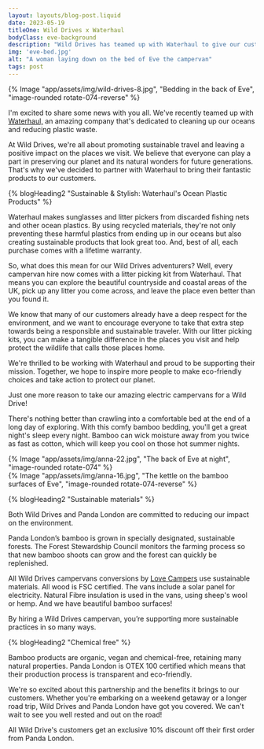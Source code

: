 ```yaml
---
layout: layouts/blog-post.liquid
date: 2023-05-19
titleOne: Wild Drives x Waterhaul
bodyClass: eve-background
description: "Wild Drives has teamed up with Waterhaul to give our customers the opportunity to leave landscapes better"
img: 'eve-bed.jpg'
alt: "A woman laying down on the bed of Eve the campervan"
tags: post
---
```


<div class="grid-container align-items-top margin-spacing-b">
<div class="grid-container__item-span-3">
{% Image "app/assets/img/wild-drives-8.jpg", "Bedding in the back of Eve", "image-rounded rotate-074-reverse" %}
</div>
<div class="grid-container__item-span-4">
    
I'm excited to share some news with you all. We've recently teamed up with [Waterhaul,](https://waterhaul.co/) an amazing company that's dedicated to cleaning up our oceans and reducing plastic waste.

At Wild Drives, we're all about promoting sustainable travel and leaving a positive impact on the places we visit. We believe that everyone can play a part in preserving our planet and its natural wonders for future generations. That's why we've decided to partner with Waterhaul to bring their fantastic products to our customers.

{% blogHeading2 "Sustainable & Stylish: Waterhaul's Ocean Plastic Products" %}


Waterhaul makes sunglasses and litter pickers from discarded fishing nets and other ocean plastics. By using recycled materials, they're not only preventing these harmful plastics from ending up in our oceans but also creating sustainable products that look great too. And, best of all, each purchase comes with a lifetime warranty.


So, what does this mean for our Wild Drives adventurers? Well, every campervan hire now comes with a litter picking kit from Waterhaul. That means you can explore the beautiful countryside and coastal areas of the UK, pick up any litter you come across, and leave the place even better than you found it.

We know that many of our customers already have a deep respect for the environment, and we want to encourage everyone to take that extra step towards being a responsible and sustainable traveler. With our litter picking kits, you can make a tangible difference in the places you visit and help protect the wildlife that calls those places home.

We're thrilled to be working with Waterhaul and proud to be supporting their mission. Together, we hope to inspire more people to make eco-friendly choices and take action to protect our planet. 

Just one more reason to take our amazing electric campervans for a Wild Drive!

</div>

</div>


<div class="grid-container align-items-top margin-spacing-a">
<div class="grid-container__item-span-4">


There's nothing better than crawling into a comfortable bed at the end of a long day of exploring. With this comfy bamboo bedding, you'll get a great night's sleep every night. Bamboo can wick moisture away from you twice as fast as cotton, which will keep you cool on those hot summer nights.
</div>
<div class="grid-container__item-span-3">
{% Image "app/assets/img/anna-22.jpg", "The back of Eve at night", "image-rounded rotate-074" %}
</div>
</div>


<div class="grid-container align-items-top margin-spacing-a">
<div class="grid-container__item-span-3">
{% Image "app/assets/img/anna-16.jpg", "The kettle on the bamboo surfaces of Eve", "image-rounded rotate-074-reverse" %}
</div>
<div class="grid-container__item-span-4">
    

{% blogHeading2 "Sustainable materials" %}

Both Wild Drives and Panda London are committed to reducing our impact on the environment. 

Panda London’s bamboo is grown in specially designated, sustainable forests. The Forest Stewardship Council monitors the farming process so that new bamboo shoots can grow and the forest can quickly be replenished.

All Wild Drives campervans conversions by [Love Campers](https://www.lovecampers.co.uk/) use sustainable materials. All wood is FSC certified. The vans include a solar panel for electricity. Natural Fibre insulation is used in the vans, using sheep's wool or hemp. And we have beautiful bamboo surfaces!

By hiring a Wild Drives campervan, you’re supporting more sustainable practices in so many ways.

</div>

</div>

<div class="margin-spacing-a">
{% blogHeading2 "Chemical free" %}
<div class="grid-container align-items-top">
<div class="grid-container__item-span-4">

Bamboo products are organic, vegan and chemical-free, retaining many natural properties. Panda London is OTEX 100 certified which means that their production process is transparent and eco-friendly.

</div>

<div class="grid-container__item-span-4">

We're so excited about this partnership and the benefits it brings to our customers. Whether you're embarking on a weekend getaway or a longer road trip, Wild Drives and Panda London have got you covered. We can't wait to see you well rested and out on the road!
    
All Wild Drive's customers get an exclusive 10% discount off their first order from Panda London.

</div>

</div>
</div>
